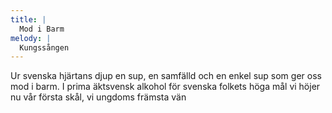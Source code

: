 ```yaml
---
title: |
  Mod i Barm
melody: |
  Kungssången
---
```

Ur svenska hjärtans djup en sup, 
en samfälld och en enkel sup 
som ger oss mod i barm. 
I prima äktsvensk alkohol 
för svenska folkets höga mål 
vi höjer nu vår första skål, 
vi ungdoms främsta vän